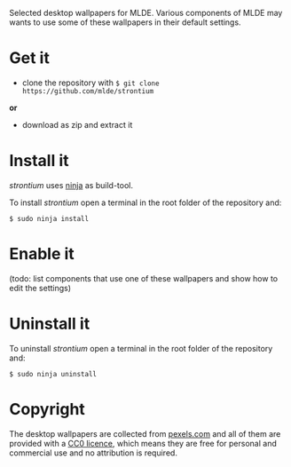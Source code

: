 Selected desktop wallpapers for MLDE. Various components of MLDE may wants to use some of these wallpapers in their default settings.


# Get it

- clone the repository with `$ git clone https://github.com/mlde/strontium` 

**or** 

- download as zip and extract it


# Install it

*strontium* uses [ninja](https://github.com/ninja-build/ninja) as build-tool. 

To install *strontium* open a terminal in the root folder of the repository and:

	$ sudo ninja install


# Enable it

(todo: list components that use one of these wallpapers and show how to edit the settings)


# Uninstall it

To uninstall *strontium* open a terminal in the root folder of the repository and:

	$ sudo ninja uninstall

# Copyright

The desktop wallpapers are collected from [pexels.com](https://www.pexels.com/) and all of them are provided with a [CC0 licence](https://creativecommons.org/publicdomain/zero/1.0/), which means they are free for personal and commercial use and no attribution is required.